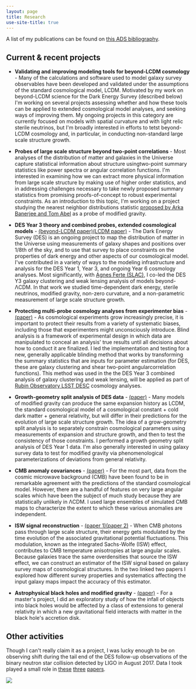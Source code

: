 ```yaml
---
layout: page
title: Research
use-site-title: true
---
```

A list of my publications can be found on [this ADS bibliography](https://ui.adsabs.harvard.edu/public-libraries/6-hOYpXQQ_2TVE--3e5bhA).

## Current & recent projects

* **Validating and improving modeling tools for beyond-LCDM cosmology** - Many of the calculations and software used to model galaxy survey observables have been developed and validated under the assumptions of the standard cosmological model, LCDM. Motivated by my work on beyond-LCDM science for the Dark Energy Survey (described below) I'm working on several projects assessing whether and how these tools can be applied to extended cosmological model analyses, and seeking ways of improving them. My ongoing projects in this category are currently focused on models with spatial curvature and with light relic sterile neutrinos, but I'm broadly interested in efforts to tetst beyond-LCDM cosmology and, in particular, in conducting non-standard large scale structure growth.  

* **Probes of large scale structure beyond two-point correlations** - Most analyses of the distribution of matter and galaxies in the Universe capture statistical information about structure usingtwo-point summary statistics like power spectra or angular correlation functions. I'm interested in examining how we can extract more physical information from large scale structure by making use of higher order statistics, and in addressing challenges necessary to take newly proposed summary statistics from promising proofs-of-concept to robust experimental constraints. As an introduction to this topic, I'm working on a project studying the nearest neighbor distributions statistic [proposed by Arka Banerjee and Tom Abel](https://arxiv.org/abs/2007.13342) as a probe of modified gravity. 

* **DES Year 3 theory and combined probes, extended cosmological models** - [(beyond-LCDM paper)](https://arxiv.org/abs/2207.05766)[(LCDM paper)](https://arxiv.org/abs/2105.13549) -  The Dark Energy Survey (DES) is an ongoing project to map the distribution of matter in the Universe using measurements of galaxy shapes and positions over 1/8th of the sky, and to use that survey to place constraints on the properties of dark energy and other aspects of our cosmological model. I've contributed in a variety of ways to the modeling infrastructure and analysis for the DES Year 1, Year 3, and ongoing Year 6 cosmology analyses. Most significantly, with [Agnes Ferte (SLAC)](https://www.agnesferte.com/), I  co-led the DES Y3 galaxy clustering and weak lensing analysis of models beyond-ΛCDM. In that work we studied time-dependent dark energy, sterile neutrinos, modified gravity, non-zero curvature, and a non-parametric measurement of large scale structure growth. 

* **Protecting multi-probe cosmology analyses from experimenter bias** - [(paper)](https://arxiv.org/abs/1911.05929) - As cosmological experiments grow increasingly precise, it is important to protect their results from a variety of systematic biases, including those that experimenters might unconsciously introduce.  Blind analysis is a framework of experimental design in which data are manipulated to conceal an analysis' true results until all decisions about how to conduct it are finalized. I led the implementation and testing for a new, generally applicable blinding method that works by transforming the summary statistics that are inputs for parameter estimation (for DES, these are galaxy clustering and shear two-point angularcorrelation functions). This method was used in the the  DES Year 3 combined analysis of galaxy clustering and weak lensing, will be applied as part of [Rubin Observatory LSST DESC](https://lsstdesc.org/) cosmology analyses.

* **Growth-geometry split analysis of DES data**  - [(paper)](https://arxiv.org/abs/2010.05924) - Many models of modified gravity can produce the same expansion history as LCDM, the standard cosmological model of a cosmological constant + cold dark matter + general relativity, but will differ in their predictions for the evolution of large scale structure growth. The idea of a grow-geometry split analysis is to separately constrain cosmological parameters using measurements of expansion and structure growth, and then to test the consistency of those constraints. I performed a growth geometry split analysis of DES Year 1 data.   I'm also generally interested in using galaxy survey data to test for modified gravity via phenomenological parameterizations of deviations from general relativity.

* **CMB anomaly covariances** - [(paper)](https://arxiv.org/abs/1806.02354) - For the most part, data from the cosmic microwave background (CMB) have been found to be in remarkable agreement with the predictions of the standard cosmological model. However, there are a handful of features on very large angular scales which have been the subject of much study because they are statistically unlikely in ΛCDM. I used large ensembles of simulated CMB maps to characterize the extent to which these various anomalies are independent.

* **ISW signal reconstruction** - [(paper 1)](https://arxiv.org/abs/1603.06586)[(paper 2)](https://arxiv.org/abs/1709.08661) - When CMB photons pass through large scale structure, their energy gets modulated by the time evolution of the associated gravitational potential fluctuations. This modulation, known as the integrated Sachs-Wolfe (ISW) effect, contributes to CMB temperature anisotropies at large angular scales. Because galaxies trace the same overdensities that source the ISW effect, we can construct an estimator of the ISW signal based on galaxy survey maps of cosmological structures. In the two linked two papers I explored how different survey properties and systematics affecting the input galaxy maps impact the accuracy of this estimator.

* **Astrophysical black holes and modified gravity** - [(paper)](http://arxiv.org/abs/1402.4737) -  For a master's project,  I did an exploratory study of how the infall of objects into black holes would be affected by a class of extensions to general relativity in which a new gravitational field interacts with matter in the black hole's accretion disk. 

## Other activities

Though I can't really claim it as a project, I was lucky enough to be on observing shift during the tail end of the DES follow-up observations of the binary neutron star collision detected by LIGO in August 2017. Data I took played a small role in [these](http://iopscience.iop.org/article/10.3847/2041-8213/aa9059/meta;jsessionid=12CB5314CAB277922B613D244472B04A.c3.iopscience.cld.iop.org) [three](https://www.nature.com/nature/journal/vaap/ncurrent/full/nature24471.html) [papers](http://iopscience.iop.org/article/10.3847/2041-8213/aa8fc7/meta).   


![](/cartoons/images/Cosmology_Tube6.all.jpg)
